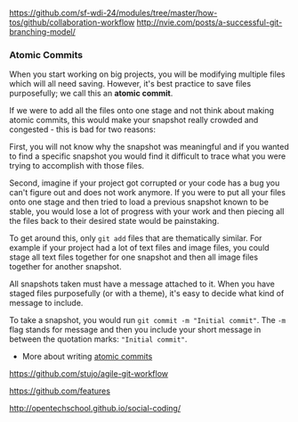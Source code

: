 https://github.com/sf-wdi-24/modules/tree/master/how-tos/github/collaboration-workflow
http://nvie.com/posts/a-successful-git-branching-model/

### Atomic Commits
When you start working on big projects, you will be modifying multiple files which will all need saving. However, it's best practice to save files purposefully; we call this an **atomic commit**.

If we were to add all the files onto one stage and not think about making atomic commits, this would make your snapshot really crowded and congested - this is bad for two reasons:

First, you will not know why the snapshot was meaningful and if you wanted to find a specific snapshot you would find it difficult to trace what you were trying to accomplish with those files.

Second, imagine if your project got corrupted or your code has a bug you can't figure out and does not work anymore. If you were to put all your files onto one stage and then tried to load a previous snapshot known to be stable, you would lose a lot of progress with your work and then piecing all the files back to their desired state would be painstaking.

To get around this, only `git add` files that are thematically similar. For example if your project had a lot of text files and image files, you could stage all text files together for one snapshot and then all image files together for another snapshot.

All snapshots taken must have a message attached to it. When you have staged files purposefully (or with a theme), it's easy to decide what kind of message to include.

To take a snapshot, you would run `git commit -m "Initial commit"`. The `-m` flag stands for message and then you include your short message in between the quotation marks: `"Initial commit"`.

* More about writing [atomic commits](http://chris.beams.io/posts/git-commit/)

https://github.com/stujo/agile-git-workflow

https://github.com/features

http://opentechschool.github.io/social-coding/
